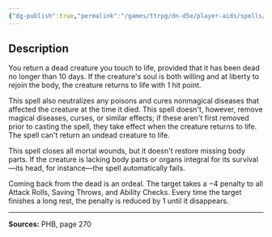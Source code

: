 ```yaml
---
{"dg-publish":true,"permalink":"/games/ttrpg/dn-d5e/player-aids/spells/level-5/raise-dead/","tags":["ttrpg/dnd/5e","verbal","somatic","material","spell"],"noteIcon":""}
---
```



## Description
You return a dead creature you touch to life, provided that it has been dead no longer than 10 days.
If the creature's soul is both willing and at liberty to rejoin the body, the creature returns to life with 1 hit point.

This spell also neutralizes any poisons and cures nonmagical diseases that affected the creature at the time it died.
This spell doesn't, however, remove magical diseases, curses, or similar effects; if these aren't first removed prior to casting the spell, they take effect when the creature returns to life.
The spell can't return an undead creature to life.

This spell closes all mortal wounds, but it doesn't restore missing body parts.
If the creature is lacking body parts or organs integral for its survival—its head, for instance—the spell automatically fails.

Coming back from the dead is an ordeal.
The target takes a −4 penalty to all Attack Rolls, Saving Throws, and Ability Checks.
Every time the target finishes a long rest, the penalty is reduced by 1 until it disappears.

---

**Sources:** PHB, page 270
